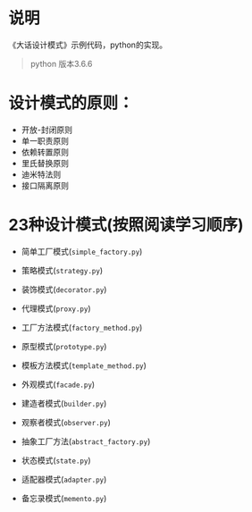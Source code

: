 # 说明

《大话设计模式》示例代码，python的实现。

> python 版本3.6.6

# 设计模式的原则：

- 开放-封闭原则
- 单一职责原则
- 依赖转置原则
- 里氏替换原则
- 迪米特法则
- 接口隔离原则

# 23种设计模式(按照阅读学习顺序)

- 简单工厂模式(`simple_factory.py`)
- 策略模式(`strategy.py`)
- 装饰模式(`decorator.py`)
- 代理模式(`proxy.py`)
- 工厂方法模式(`factory_method.py`)
- 原型模式(`prototype.py`)
- 模板方法模式(`template_method.py`)
- 外观模式(`facade.py`)
- 建造者模式(`builder.py`)

- 观察者模式(`observer.py`)
- 抽象工厂方法(`abstract_factory.py`)
- 状态模式(`state.py`)

- 适配器模式(`adapter.py`)
- 备忘录模式(`memento.py`)
